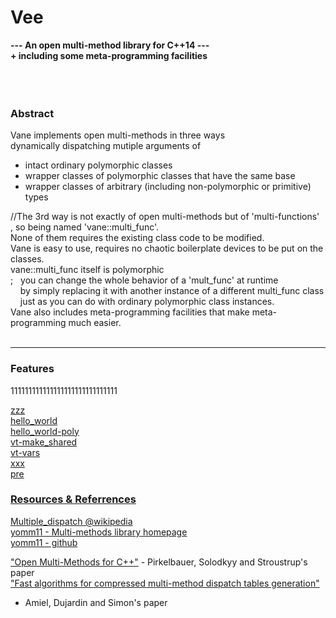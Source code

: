 # Vee




**---  An open multi-method library for C++14 ---  
     + including some meta-programming facilities**  
&nbsp;  
&nbsp;  
&nbsp;  
### Abstract
Vane implements open multi-methods in three ways  
dynamically dispatching mutiple arguments of
- intact ordinary polymorphic classes
- wrapper classes of polymorphic classes that have the same base
- wrapper classes of arbitrary (including non-polymorphic or primitive) types  

//The 3rd way is not exactly of open multi-methods but of 'multi-functions'  
, so being named 'vane::multi\_func'.  
None of them requires the existing class code to be modified.  
Vane is easy to use, requires no chaotic boilerplate devices to be put on the classes.  
vane::multi\_func itself is polymorphic  
; &nbsp;  you can change the whole behavior of a 'mult\_func' at runtime  
&nbsp; &nbsp; by simply replacing it with another instance of a different multi\_func class  
&nbsp; &nbsp; just as you can do with ordinary polymorphic class instances.  
Vane also includes meta-programming facilities that make meta-programming much easier.
&nbsp;  
&nbsp;  

****

### Features

111111111111111111111111111111

[zzz](zzz.md)  
[hello_world](hello_world.md)  
[hello_world-poly](hello_world-poly.md)  
[vt-make_shared](vt-make_shared.md)  
[vt-vars](vt-vars.md)  
[xxx](xxx.md)  
[pre](pre.md)  

### [Resources & Referrences](resources.md)

[Multiple_dispatch @wikipedia](https://en.wikipedia.org/wiki/Multiple_dispatch)  
[yomm11 - Multi-methods library homepage](http://www.yorel.be/mm/)  
[yomm11 - github](https://github.com/jll63/yomm11)  
  
["Open Multi-Methods for C++"](http://www.stroustrup.com/multimethods.pdf) - Pirkelbauer, Solodkyy and Stroustrup's paper  
["Fast algorithms for compressed multi-method dispatch tables generation"](http://hal.inria.fr/docs/00/07/37/21/PDF/RR-2977.pdf)
- Amiel, Dujardin and Simon's paper  

